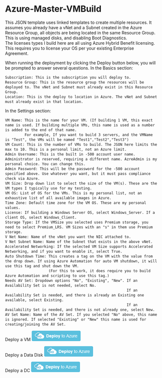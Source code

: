 # Azure-Master-VMBuild
This JSON template uses linked templates to create multiple resources. It assumes you already have a vNet and a Subnet created in the Azure Resource Group,
all objects are being located in the same Resource Group.  
This is using managed disks, and disabling Boot Diagnostics.  
The licenses types I build here are all using Azure Hybrid Benefit licensing.  
This requires you to license your OS per your existing Enterprise Agreement.  

When running the deployment by clicking the Deploy button below, you will be prompted to answer several questions.
In the Basics section:  

    Subscription: This is the subscription you will deploy to.  
    Resource Group: This is the resource group the resources will be deployed to. The vNet and Subnet must already exist in this Resource Group.  
    Location: This is the deploy to location in Azure. The vNet and Subnet must already exist in that location.  

In the Settings section: 

    VM Name: This is the name for your VM. (If building 1 VM, this exact name is used. If building multiple VMs, this name is used as a number is added to the end of that name.  
             For example, If you want to build 3 servers, and the VMName is "Test", the VMs will be named "Test1","Test2","Test3")  
    VM Count: This is the number of VMs to build. The JSON here limits the max to 10. This is a personal limit, not an Azure limit.  
    Admin Username: This is the built in -500 account user name. Administrator is reserved, requiring a different name. AzreAdmin is my personal choice. You can change this.  
    Admin Password: This will be the password for the -500 account specified above. Use whatever you want, but it must pass compliance check via Azure.  
    VM Size: Drop down list to select the size of the VM(s). These are the VM types I typically use for my testing.  
    VM OS: List of OS for the VMs. This is my personal list, not an exhaustive list of all available images in Azure.  
    Time Zone: Default time zone for the VM OS. These are my personal values.  
    License: If building a Windows Server OS, select Windows_Server. If a client OS, select Windows_Client.  
    Storage Type: If the VMSize you selected uses Premium storage, you need to select Premium_LRS. VM Sizes with an "s" in them use Premium storage.  
    V Net Name: Name of the vNet you want the NIC attached to.  
    V Net Subnet Name: Name of the Subnet that exists in the above vNet.  
    Accelerated Networking: If the selected VM Size supports Accelerated Networking, and if you want to enable it, select True.  
    Auto Shutdown Time: This creates a tag on the VM with the value from the drop down. If using Azure Automation for auto VM shutdown, it will use this tag and shut down the VM.  
                        (For this to work, it does require you to build Azure Automation and scripting to use this tag.)  
    Needs AV Set: Dropdown options "No", "Existing", "New". If an Availability Set is not needed, select No.  
                                                            If an Availability Set is needed, and there is already an Existing one available, select Existing.  
                                                            If an Availability Set is needed, and there is not already one, select New.  
    AV Set Name: Name of the AV Set. If you selected "No" above, this name is ignored. If selected "Existing" or "New" this name is used for creating/joining the AV Set.  

Deploy a VM <a href="https://portal.azure.com/#create/Microsoft.Template/uri/https%3A%2F%2Fraw.githubusercontent.com%2FSeanGreenbaum%2FAzure-VMCompute%2Fmaster%2Fmaster.json" target="_blank">
    <img src="https://raw.githubusercontent.com/Azure/azure-quickstart-templates/master/1-CONTRIBUTION-GUIDE/images/deploytoazure.png"/> </a>

Deploy a Data Disk <a href="https://portal.azure.com/#create/Microsoft.Template/uri/https%3A%2F%2Fraw.githubusercontent.com%2FSeanGreenbaum%2FAzure-VMCompute%2Fmaster%2Fdeploydisk.json" target="_blank">
    <img src="https://raw.githubusercontent.com/Azure/azure-quickstart-templates/master/1-CONTRIBUTION-GUIDE/images/deploytoazure.png"/> </a>
    
Deploy a DC <a href="https://portal.azure.com/#create/Microsoft.Template/uri/https%3A%2F%2Fraw.githubusercontent.com%2FSeanGreenbaum%2FAzure-VMCompute%2Fmaster%2FDC-Deploy.json" target="_blank">
    <img src="https://raw.githubusercontent.com/Azure/azure-quickstart-templates/master/1-CONTRIBUTION-GUIDE/images/deploytoazure.png"/> </a>
